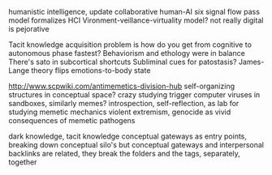 humanistic intelligence, update collaborative human-AI
six signal flow pass model formalizes HCI
Vironment-veillance-virtuality model? not really
digital is pejorative

Tacit knowledge acquisition problem is how do you get from cognitive to autonomous phase fastest?
Behaviorism and ethology were in balance
There's sato in subcortical shortcuts
Subliminal cues for patostasis?
James-Lange theory flips emotions-to-body state

http://www.scpwiki.com/antimemetics-division-hub
self-organizing structures in conceptual space? crazy
studying trigger computer viruses in sandboxes, similarly memes?
introspection, self-reflection, as lab for studying memetic mechanics
violent extremism, genocide as vivid consequences of memetic pathogens

dark knowledge, tacit knowledge
conceptual gateways as entry points, breaking down conceptual silo's
but conceptual gateways and interpersonal backlinks are related, they break the folders and the tags, separately, together
